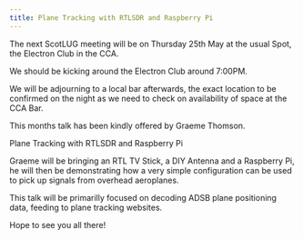 ```yaml
---
title: Plane Tracking with RTLSDR and Raspberry Pi
---
```


The next ScotLUG meeting will be on Thursday 25th May at the usual Spot, the Electron Club in the CCA.

We should be kicking around the Electron Club around 7:00PM.

We will be adjourning to a local bar afterwards, the exact location to be confirmed on the night as we need to check on availability of space at the CCA Bar.

This months talk has been kindly offered by Graeme Thomson.

Plane Tracking with RTLSDR and Raspberry Pi

Graeme will be bringing an RTL TV Stick, a DIY Antenna and a Raspberry Pi, he will then be demonstrating how a very simple configuration can be used to pick up signals from overhead aeroplanes.

This talk will be primarilly focused on decoding ADSB plane positioning data, feeding to plane tracking websites.

Hope to see you all there!